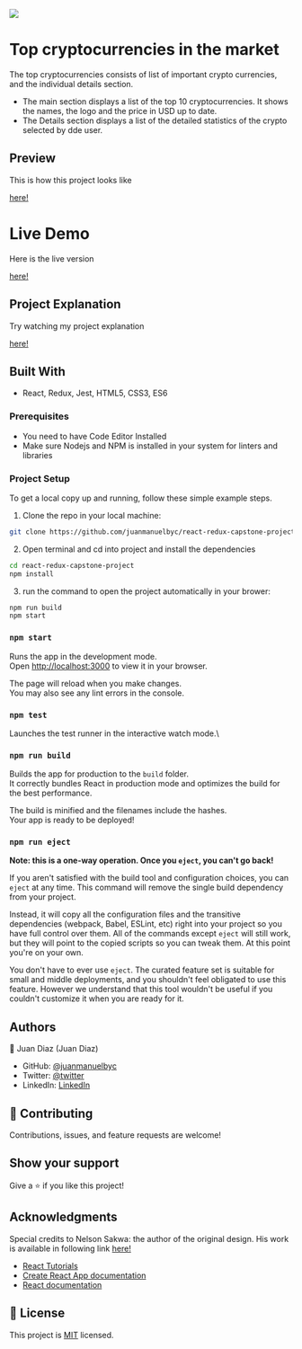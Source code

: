 ![](https://img.shields.io/badge/Microverse-blueviolet)

# Top cryptocurrencies in the market
The top cryptocurrencies consists of list of important crypto currencies, and the individual details section.
- The main section displays a list of the top 10 cryptocurrencies. It shows the names, the logo and the price in USD up to date.
- The Details section displays a list of the detailed statistics of the crypto selected by dde user.

## Preview

This is how this project looks like

[here!](src/assets/screenshot.jpg)

# Live Demo

Here is the live version

[here!](https://top-crypstos.netlify.app/Home)

## Project Explanation

Try watching my project explanation

[here!](https://www.loom.com/share/c595060aae4f4eb38e6bda180d6c0678)

## Built With
- React, Redux, Jest, HTML5, CSS3, ES6

### Prerequisites

- You need to have Code Editor Installed
- Make sure Nodejs and NPM is installed in your system for linters and libraries

### Project Setup

To get a local copy up and running, follow these simple example steps.

1. Clone the repo in your local machine:
```bash
git clone https://github.com/juanmanuelbyc/react-redux-capstone-project.git
```
2. Open terminal and cd into project and install the dependencies
```bash
cd react-redux-capstone-project                       
npm install
```

3. run the command to open the project automatically in your brower:
```bash
npm run build
npm start
```

### `npm start`

Runs the app in the development mode.\
Open [http://localhost:3000](http://localhost:3000) to view it in your browser.

The page will reload when you make changes.\
You may also see any lint errors in the console.

### `npm test`

Launches the test runner in the interactive watch mode.\

### `npm run build`

Builds the app for production to the `build` folder.\
It correctly bundles React in production mode and optimizes the build for the best performance.

The build is minified and the filenames include the hashes.\
Your app is ready to be deployed!

### `npm run eject`

**Note: this is a one-way operation. Once you `eject`, you can't go back!**

If you aren't satisfied with the build tool and configuration choices, you can `eject` at any time. This command will remove the single build dependency from your project.

Instead, it will copy all the configuration files and the transitive dependencies (webpack, Babel, ESLint, etc) right into your project so you have full control over them. All of the commands except `eject` will still work, but they will point to the copied scripts so you can tweak them. At this point you're on your own.

You don't have to ever use `eject`. The curated feature set is suitable for small and middle deployments, and you shouldn't feel obligated to use this feature. However we understand that this tool wouldn't be useful if you couldn't customize it when you are ready for it.


## Authors

👤 Juan Diaz (Juan Diaz)

- GitHub: [@juanmanuelbyc](https://github.com/juanmanuelbyc)
- Twitter: [@twitter](https://twitter.com/juanmanueldiar)
- LinkedIn: [LinkedIn](https://www.linkedin.com/in/juan-díaz-5281b3111/)

## 🤝 Contributing

Contributions, issues, and feature requests are welcome!

## Show your support

Give a ⭐️ if you like this project!

## Acknowledgments

Special credits to  Nelson Sakwa: the author of the original design. His work is available in following link
[here!](https://www.behance.net/sakwadesignstudio)

- [React Tutorials](https://ibaslogic.com/react-tutorial-for-beginners/)
- [Create React App documentation](https://facebook.github.io/create-react-app/docs/getting-started)
- [React documentation](https://reactjs.org/)

## 📝 License

This project is [MIT](./LICENSE) licensed.